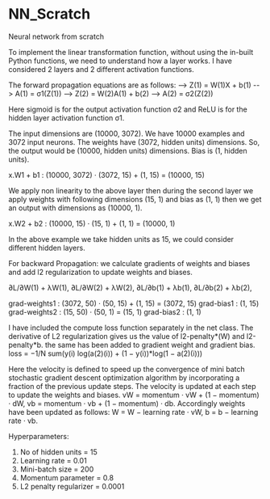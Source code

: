 # NN_Scratch
Neural network from scratch

To implement the linear transformation function, without using the in-built Python functions, we need to understand how a layer works. I have considered 2 layers and 2 different activation functions.

The forward propagation equations are as follows:
--> Z(1) = W(1)X + b(1)
--> A(1) = σ1(Z(1))
--> Z(2) = W(2)A(1) + b(2)
--> A(2) = σ2(Z(2))

Here sigmoid is for the output activation function σ2 and ReLU is for the hidden layer activation function σ1.

The input dimensions are (10000, 3072). We have 10000 examples and 3072 input neurons. The
weights have (3072, hidden units) dimensions. So, the output would be (10000, hidden units) dimensions.
Bias is (1, hidden units).

x.W1 + b1 : (10000, 3072) · (3072, 15) + (1, 15) = (10000, 15)

We apply non linearity to the above layer then during the second layer we apply weights with following
dimensions (15, 1) and bias as (1, 1) then we get an output with dimensions as (10000, 1).

x.W2 + b2 : (10000, 15) · (15, 1) + (1, 1) = (10000, 1)

In the above example we take hidden units as 15, we could consider different hidden layers.

For backward Propagation: we calculate gradients of weights and biases and add l2 regularization
to update weights and biases.

∂L/∂W(1) + λW(1),
∂L/∂W(2) + λW(2),
∂L/∂b(1) + λb(1),
∂L/∂b(2) + λb(2),

grad-weights1 : (3072, 50) · (50, 15) + (1, 15) = (3072, 15)
grad-bias1 : (1, 15)
grad-weights2 : (15, 50) · (50, 1) = (15, 1)
grad-bias2 : (1, 1)

I have included the compute loss function separately in the net class. The derivative of L2 regularization
gives us the value of l2-penalty*(W) and l2-penalty*b. the same has been added to
gradient weight and gradient bias.
loss = −1/N sum(y(i) log(a(2)(i)) + (1 − y(i))*log(1 − a(2)(i)))

Here the velocity is defined to speed up the convergence of mini batch stochastic gradient descent
optimization algorithm by incorporating a fraction of the previous update steps. The velocity
is updated at each step to update the weights and biases.
vW = momentum · vW + (1 − momentum) · dW,
vb = momentum · vb + (1 − momentum) · db.
Accordingly weights have been updated as follows:
W = W − learning rate · vW,
b = b − learning rate · vb.


Hyperparameters:
1. No of hidden units = 15
2. Learning rate = 0.01
3. Mini-batch size = 200
4. Momentum parameter = 0.8
5. L2 penalty regularizer = 0.0001

